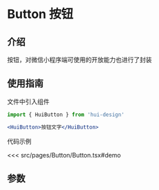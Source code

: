 # Button 按钮

## 介绍

按钮，对微信小程序端可使用的开放能力也进行了封装

## 使用指南

文件中引入组件

```jsx
import { HuiButton } from 'hui-design'

<HuiButton>按钮文字</HuiButton>
```

代码示例

<<< src/pages/Button/Button.tsx#demo

## 参数

<auto-doc path="components/Button/Button.tsx" />

<demo-phone page="/pages/Button/Button" />
